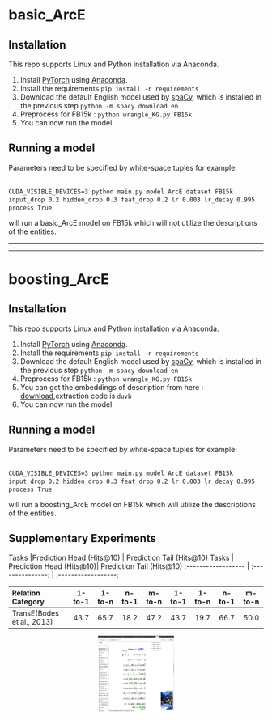 # basic_ArcE



## Installation

This repo supports Linux and Python installation via Anaconda. 

1. Install [PyTorch](https://github.com/pytorch/pytorch) using [Anaconda](https://www.continuum.io/downloads). 
2. Install the requirements `pip install -r requirements`
3. Download the default English model used by [spaCy](https://github.com/explosion/spaCy), which is installed in the previous step `python -m spacy download en`
4. Preprocess for FB15k : `python wrangle_KG.py FB15k`
5. You can now run the model

## Running a model

Parameters need to be specified by white-space tuples for example:
```

CUDA_VISIBLE_DEVICES=3 python main.py model ArcE dataset FB15k input_drop 0.2 hidden_drop 0.3 feat_drop 0.2 lr 0.003 lr_decay 0.995 process True 
```
will run a basic_ArcE model on FB15k which will not utilize the descriptions of the entities.

----------------------------------------------------------------------------------------------------------------------------------
-----------------------------------------------------------------------------------------------------------------------------------

# boosting_ArcE

## Installation

This repo supports Linux and Python installation via Anaconda. 

1. Install [PyTorch](https://github.com/pytorch/pytorch) using [Anaconda](https://www.continuum.io/downloads). 
2. Install the requirements `pip install -r requirements`
3. Download the default English model used by [spaCy](https://github.com/explosion/spaCy), which is installed in the previous step `python -m spacy download en`
4. Preprocess for FB15k : `python wrangle_KG.py FB15k`
5. You can  get the embeddings of description from here : [download](https://pan.baidu.com/s/18N6VkWIm5jeO0MMZMk-4yA),extraction code is `duvb`
6. You can now run the model

## Running a model

Parameters need to be specified by white-space tuples for example:
```

CUDA_VISIBLE_DEVICES=3 python main.py model ArcE dataset FB15k input_drop 0.2 hidden_drop 0.3 feat_drop 0.2 lr 0.003 lr_decay 0.995 process True 
```
will run a boosting_ArcE model on FB15k which will utilize the descriptions of the entities.

## Supplementary Experiments
   Tasks    |Prediction      Head    (Hits@10) |     Prediction      Tail (Hits@10)
        Tasks       |                   Prediction      Head    (Hits@10)|      Prediction      Tail (Hits@10)
:------------------       | :---------------:      | :------------------: 

Relation Category | 1-to-1 | 1-to-n | n-to-1 |m-to-n | 1-to-1 | 1-to-n | n-to-1 |m-to-n |
:--------- | :---: | :---: | :---: | :---: | :---:| :---: | :---: | :---: 
TransE(Bodes et al., 2013) | 43.7| 65.7 | 18.2 | 47.2 | 43.7 | 19.7 | 66.7 | 50.0 

<div align=center><img width="150" height="150" src="https://github.com/MiskaChris/ArCE/blob/master/ArcE/basic_ArcE/canon.png"/></div>



